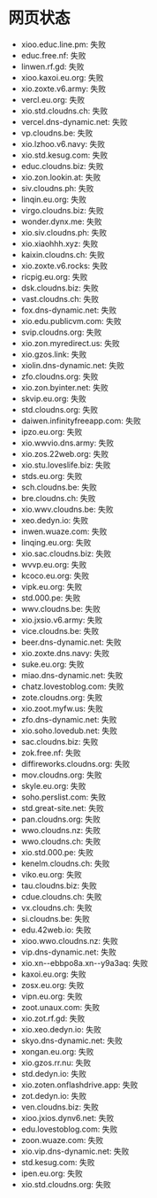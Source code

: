 # 网页状态
- xioo.educ.line.pm: 失败
- educ.free.nf: 失败
- linwen.rf.gd: 失败
- xioo.kaxoi.eu.org: 失败
- xio.zoxte.v6.army: 失败
- vercl.eu.org: 失败
- xio.std.cloudns.ch: 失败
- vercel.dns-dynamic.net: 失败
- vp.cloudns.be: 失败
- xio.lzhoo.v6.navy: 失败
- xio.std.kesug.com: 失败
- educ.cloudns.biz: 失败
- xio.zon.lookin.at: 失败
- siv.cloudns.ph: 失败
- linqin.eu.org: 失败
- virgo.cloudns.biz: 失败
- wonder.dynx.me: 失败
- xio.siv.cloudns.ph: 失败
- xio.xiaohhh.xyz: 失败
- kaixin.cloudns.ch: 失败
- xio.zoxte.v6.rocks: 失败
- ricpig.eu.org: 失败
- dsk.cloudns.biz: 失败
- vast.cloudns.ch: 失败
- fox.dns-dynamic.net: 失败
- xio.edu.publicvm.com: 失败
- svip.cloudns.org: 失败
- xio.zon.myredirect.us: 失败
- xio.gzos.link: 失败
- xiolin.dns-dynamic.net: 失败
- zfo.cloudns.org: 失败
- xio.zon.byinter.net: 失败
- skvip.eu.org: 失败
- std.cloudns.org: 失败
- daiwen.infinityfreeapp.com: 失败
- ipzo.eu.org: 失败
- xio.wwvio.dns.army: 失败
- xio.zos.22web.org: 失败
- xio.stu.loveslife.biz: 失败
- stds.eu.org: 失败
- sch.cloudns.be: 失败
- bre.cloudns.ch: 失败
- xio.wwv.cloudns.be: 失败
- xeo.dedyn.io: 失败
- inwen.wuaze.com: 失败
- linqing.eu.org: 失败
- xio.sac.cloudns.biz: 失败
- wvvp.eu.org: 失败
- kcoco.eu.org: 失败
- vipk.eu.org: 失败
- std.000.pe: 失败
- wwv.cloudns.be: 失败
- xio.jxsio.v6.army: 失败
- vice.cloudns.be: 失败
- beer.dns-dynamic.net: 失败
- xio.zoxte.dns.navy: 失败
- suke.eu.org: 失败
- miao.dns-dynamic.net: 失败
- chatz.lovestoblog.com: 失败
- zote.cloudns.org: 失败
- xio.zoot.myfw.us: 失败
- zfo.dns-dynamic.net: 失败
- xio.soho.lovedub.net: 失败
- sac.cloudns.biz: 失败
- zok.free.nf: 失败
- diffireworks.cloudns.org: 失败
- mov.cloudns.org: 失败
- skyle.eu.org: 失败
- soho.perslist.com: 失败
- std.great-site.net: 失败
- pan.cloudns.org: 失败
- wwo.cloudns.nz: 失败
- wwo.cloudns.ch: 失败
- xio.std.000.pe: 失败
- kenelm.cloudns.ch: 失败
- viko.eu.org: 失败
- tau.cloudns.biz: 失败
- cdue.cloudns.ch: 失败
- vx.cloudns.ch: 失败
- si.cloudns.be: 失败
- edu.42web.io: 失败
- xioo.wwo.cloudns.nz: 失败
- vip.dns-dynamic.net: 失败
- xio.xn--ebbpo8a.xn--y9a3aq: 失败
- kaxoi.eu.org: 失败
- zosx.eu.org: 失败
- vipn.eu.org: 失败
- zoot.unaux.com: 失败
- xio.zot.rf.gd: 失败
- xio.xeo.dedyn.io: 失败
- skyo.dns-dynamic.net: 失败
- xongan.eu.org: 失败
- xio.gzos.rr.nu: 失败
- std.dedyn.io: 失败
- xio.zoten.onflashdrive.app: 失败
- zot.dedyn.io: 失败
- ven.cloudns.biz: 失败
- xioo.jxios.dynv6.net: 失败
- edu.lovestoblog.com: 失败
- zoon.wuaze.com: 失败
- xio.vip.dns-dynamic.net: 失败
- std.kesug.com: 失败
- ipen.eu.org: 失败
- xio.std.cloudns.org: 失败
